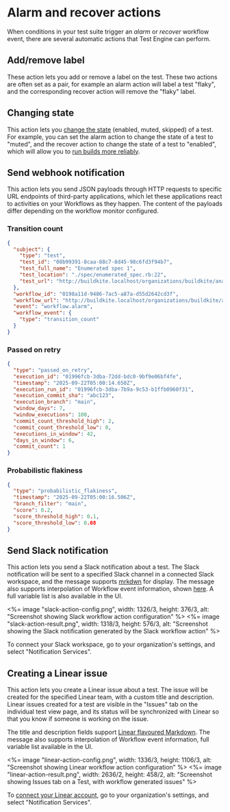 # Alarm and recover actions

When conditions in your test suite trigger an _alarm_ or _recover_ workflow event, there are several automatic actions that Test Engine can perform.

## Add/remove label

These action lets you add or remove a label on the test. These two actions are often set as a pair, for example an alarm action will label a test "flaky", and the corresponding recover action will remove the "flaky" label.

## Changing state

This action lets you [change the state](/docs/test-engine/test-suites/test-state-and-quarantine#lifecycle-states) (enabled, muted, skipped) of a test. For example, you can set the alarm action to change the state of a test to "muted", and the recover action to change the state of a test to "enabled", which will allow you to [run builds more reliably](/docs/test-engine/speed-up-builds-with-bktec#increase-build-reliability-with-test-states).

## Send webhook notification

This action lets you send JSON payloads through HTTP requests to specific URL endpoints of third-party applications, which let these applications react to activities on your Workflows as they happen. The content of the payloads differ depending on the workflow monitor configured.

### Transition count
```json
{
  "subject": {
    "type": "test",
    "test_id": "08b99391-8caa-88c7-8d45-98c6fd3f94b7",
    "test_full_name": "Enumerated spec 1",
    "test_location": "./spec/enumerated_spec.rb:22",
    "test_url": "http://buildkite.localhost/organizations/buildkite/analytics/suites/te-sample/tests/08b99391-8caa-88c7-8d45-98c6fd3f94b7"
  },
  "workflow_id": "0198a11d-9486-7ac5-a87a-d55d2642cd3f",
  "workflow_url": "http://buildkite.localhost/organizations/buildkite/analytics/suites/te-sample/workflows/0198a11d-9486-7ac5-a87a-d55d2642cd3f",
  "event": "workflow.alarm",
  "workflow_event": {
    "type": "transition_count"
  }
}
```

### Passed on retry
```json
{
  "type": "passed_on_retry",
  "execution_id": "01996fcb-3dba-72dd-bdc0-9bf9e06bf4fe",
  "timestamp": "2025-09-22T05:00:14.650Z",
  "execution_run_id": "01996fcb-3dba-7b9a-9c53-b1ffb0960f31",
  "execution_commit_sha": "abc123",
  "execution_branch": "main",
  "window_days": 7,
  "window_executions": 100,
  "commit_count_threshold_high": 2,
  "commit_count_threshold_low": 0,
  "executions_in_window": 42,
  "days_in_window": 6,
  "commit_count": 1
}
```

### Probabilistic flakiness
```json
{
  "type": "probabilistic_flakiness",
  "timestamp": "2025-09-22T05:00:16.506Z",
  "branch_filter": "main",
  "score": 0.2,
  "score_threshold_high": 0.1,
  "score_threshold_low": 0.08
}
```

## Send Slack notification

This action lets you send a Slack notification about a test. The Slack notification will be sent to a specified Slack channel in a connected Slack workspace, and the message supports [mrkdwn](https://docs.slack.dev/messaging/formatting-message-text/#basic-formatting) for display. The message also supports interpolation of Workflow event information, shown [here](#send-webhook-notification). A full variable list is also available in the UI.

<%= image "slack-action-config.png", width: 1326/3, height: 376/3, alt: "Screenshot showing Slack workflow action configuration" %>
<%= image "slack-action-result.png", width: 1318/3, height: 576/3, alt: "Screenshot showing the Slack notification generated by the Slack workflow action" %>

To connect your Slack workspace, go to your organization's settings, and select "Notification Services".

## Creating a Linear issue

This action lets you create a Linear issue about a test. The issue will be created for the specified Linear team, with a custom title and description. Linear issues created for a test are visible in the "Issues" tab on the individual test view page, and its status will be synchronized with Linear so that you know if someone is working on the issue.

The title and description fields support [Linear flavoured Markdown](https://linear.app/docs/editor#text-styling). The message also supports interpolation of Workflow event information, full variable list available in the UI.

<%= image "linear-action-config.png", width: 1336/3, height: 1106/3, alt: "Screenshot showing Linear workflow action configuration" %>
<%= image "linear-action-result.png", width: 2636/2, height: 458/2, alt: "Screenshot showing Issues tab on a Test, with workflow generated issues" %>

To [connect your Linear account](/docs/platform/integrations/linear-workspace), go to your organization's settings, and select "Notification Services".

